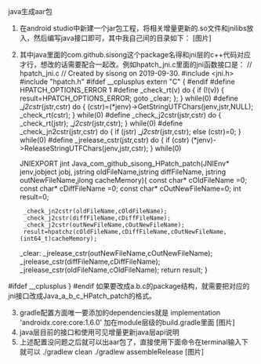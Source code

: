 java生成aar包
1. 在android studio中新建一个jar包工程，将相关增量更新的.so文件和jnilibs放入，然后编写java接口即可，其中我自己间的目录如下：
[图片]
2. 其中java里面的com.github.sisong这个package名得和jni层的c++代码对应才行，想改的话需要配合一起改。例如hpatch_jni.c里面的jni函数接口是：
// hpatch_jni.c
// Created by sisong on 2019-09-30.
#include <jni.h>
#include "hpatch.h"
#ifdef __cplusplus
extern "C" {
#endif
    #define HPATCH_OPTIONS_ERROR 1
    #define _check_rt(v)              do { if (!(v)) { result=HPATCH_OPTIONS_ERROR; goto _clear; }; } while(0)
    #define __j2cstr_(jstr,cstr)      do { (cstr)=(*jenv)->GetStringUTFChars(jenv,jstr,NULL); _check_rt(cstr); } while(0)
    #define _check_j2cstr(jstr,cstr)  do { _check_rt(jstr); __j2cstr_(jstr,cstr); } while(0)
    #define _check_jn2cstr(jstr,cstr) do { if (jstr) __j2cstr_(jstr,cstr); else (cstr)=0; } while(0)
    #define _jrelease_cstr(jstr,cstr) do { if (cstr) (*jenv)->ReleaseStringUTFChars(jenv,jstr,cstr); } while(0)

    JNIEXPORT jint
    Java_com_github_sisong_HPatch_patch(JNIEnv* jenv,jobject jobj,
                                        jstring oldFileName,jstring diffFileName,
                                        jstring outNewFileName,jlong cacheMemory){
        const char* cOldFileName   =0;
        const char* cDiffFileName  =0;
        const char* cOutNewFileName=0;
        int result=0;

        _check_jn2cstr(oldFileName,cOldFileName);
        _check_j2cstr(diffFileName,cDiffFileName);
        _check_j2cstr(outNewFileName,cOutNewFileName);
        result=hpatchz(cOldFileName,cDiffFileName,cOutNewFileName,(int64_t)cacheMemory);
    _clear:
        _jrelease_cstr(outNewFileName,cOutNewFileName);
        _jrelease_cstr(diffFileName,cDiffFileName);
        _jrelease_cstr(oldFileName,cOldFileName);
        return result;
    }
    
#ifdef __cplusplus
}
#endif
如果要改成a.b.c的package结构，就需要把对应的jni接口改成Java_a_b_c_HPatch_patch的格式。

3. gradle配置方面唯一要添加的dependencies就是
implementation 'androidx.core:core:1.6.0'
加在module层级的build.gradle里面
[图片]
4. java层目前的接口和使用可见增量更新java层api说明
5. 上述配置没问题之后就可以出aar包了，直接使用下面命令在terminal输入下就可以
 ./gradlew clean
 ./gradlew assembleRelease
[图片]
